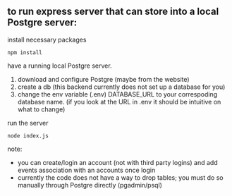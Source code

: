 ## to run express server that can store into a local Postgre server:

install necessary packages

```
npm install
```

have a running local Postgre server.
1. download and configure Postgre (maybe from the website)
2. create a db (this backend currently does not set up a database for you)
3. change the env variable (.env) DATABASE_URL to your correspoding database name. (if you look at the URL in .env it should be intuitive on what to change)

run the server

```
node index.js
```

note: 

- you can create/login an account (not with third party logins) and add events association with an accounts once login
- currently the code does not have a way to drop tables; you must do so manually through Postgre directly (pgadmin/psql)


